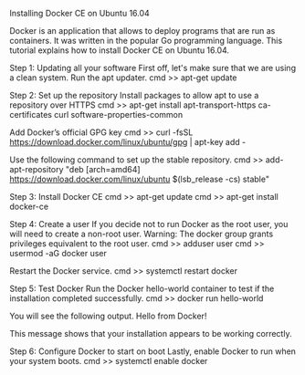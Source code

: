 Installing Docker CE on Ubuntu 16.04

Docker is an application that allows to deploy programs that are run as containers. It was written in the popular Go programming language. 
This tutorial explains how to install Docker CE on Ubuntu 16.04.

Step 1: Updating all your software
First off, let's make sure that we are using a clean system. Run the apt updater.
cmd >> apt-get update

Step 2: Set up the repository
Install packages to allow apt to use a repository over HTTPS
cmd >> apt-get install apt-transport-https ca-certificates curl software-properties-common

Add Docker’s official GPG key
cmd >> curl -fsSL https://download.docker.com/linux/ubuntu/gpg | apt-key add -

Use the following command to set up the stable repository.
cmd >> add-apt-repository "deb [arch=amd64] https://download.docker.com/linux/ubuntu $(lsb_release -cs) stable"

Step 3: Install Docker CE
cmd >> apt-get update
cmd >> apt-get install docker-ce

Step 4: Create a user
If you decide not to run Docker as the root user, you will need to create a non-root user.
Warning: The docker group grants privileges equivalent to the root user.
cmd >> adduser user
cmd >> usermod -aG docker user

Restart the Docker service.
cmd >> systemctl restart docker

Step 5: Test Docker
Run the Docker hello-world container to test if the installation completed successfully.
cmd >> docker run hello-world

You will see the following output.
Hello from Docker!

This message shows that your installation appears to be working correctly.

Step 6: Configure Docker to start on boot
Lastly, enable Docker to run when your system boots.
cmd >> systemctl enable docker